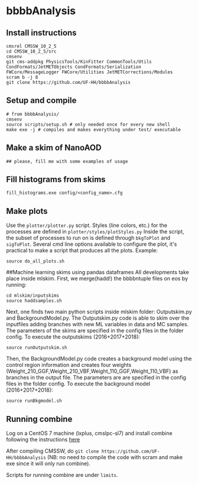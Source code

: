 # bbbbAnalysis

## Install instructions
```
cmsrel CMSSW_10_2_5
cd CMSSW_10_2_5/src
cmsenv
git cms-addpkg PhysicsTools/KinFitter CommonTools/Utils CondFormats/JetMETObjects CondFormats/Serialization FWCore/MessageLogger FWCore/Utilities JetMETCorrections/Modules
scram b -j 8
git clone https://github.com/UF-HH/bbbbAnalysis
```

## Setup and compile
```
# from bbbbAnalysis/
cmsenv
source scripts/setup.sh # only needed once for every new shell
make exe -j # compiles and makes everything under test/ executable
````

## Make a skim of NanoAOD
```
## please, fill me with some examples of usage
````

## Fill histograms from skims
```
fill_histograms.exe config/<config_name>.cfg
````

## Make plots
Use the ``plotter/plotter.py`` script. Styles (line colors, etc.) for the processes are defined in ``plotter/styles/plotStyles.py``
Inside the script, the subset of processes to run on is defined through ``bkgToPlot`` and  ``sigToPlot``.
Several cmd line options available to configure the plot, it's practical to make a script that produces all the plots.
Example:
```
source do_all_plots.sh
````

##Machine learning skims using pandas dataframes
All developments take place inside mlskim. First, we merge(hadd!) the bbbbntuple files on eos by running:
```
cd mlskim/inputskims
source haddsamples.sh

````
Next, one finds two main python scripts inside mlskim folder: Outputskim.py and BackgroundModel.py. The Outputskim.py code is able to skim over the inputfiles adding branches with new ML variables in data and MC samples. The parameters of the skims are specified in the config files in the folder config. To execute the outputskims (2016+2017+2018):
```
source runOutputskim.sh

````
Then, the BackgroundModel.py code creates a background model using the control region information and creates four weights (Weight_210_GGF,Weight_210_VBF,Weight_110_GGF,Weight_110_VBF) as branches in the output file. The parameters are are specified in the config files in the folder config. To execute the background model (2016+2017+2018):
```
source runBkgmodel.sh

````
## Running combine
Log on a CentOS 7 machine (lxplus, cmslpc-sl7) and install combine following the instructions [here](https://cms-analysis.github.io/HiggsAnalysis-CombinedLimit/#for-end-users-that-dont-need-to-commit-or-do-any-development)

After compiling  CMSSW, do ``git clone https://github.com/UF-HH/bbbbAnalysis`` (NB: no need to compile the code with scram and make exe since it will only run combine).

Scripts for running combine are under ``limits``.

